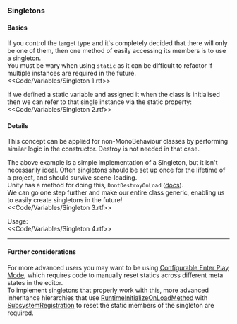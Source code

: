 ### Singletons
#### Basics
If you control the target type and it's completely decided that there will only be one of them, then one method of easily accessing its members is to use a singleton.  
You must be wary when using `static` as it can be difficult to refactor if multiple instances are required in the future.  
<<Code/Variables/Singleton 1.rtf>>

If we defined a static variable and assigned it when the class is initialised then we can refer to that single instance via the static property:  
<<Code/Variables/Singleton 2.rtf>>

#### Details
This concept can be applied for non-MonoBehaviour classes by performing similar logic in the constructor. Destroy is not needed in that case.

The above example is a simple implementation of a Singleton, but it isn't necessarily ideal. Often singletons should be set up once for the lifetime of a project, and should survive scene-loading.  
Unity has a method for doing this, `DontDestroyOnLoad` ([docs](https://docs.unity3d.com/ScriptReference/Object.DontDestroyOnLoad.html)).  
We can go one step further and make our entire class generic, enabling us to easily create singletons in the future!  
<<Code/Variables/Singleton 3.rtf>>

Usage:  
<<Code/Variables/Singleton 4.rtf>>

---
#### Further considerations
For more advanced users you may want to be using [Configurable Enter Play Mode](https://docs.unity3d.com/2019.3/Documentation/Manual/ConfigurableEnterPlayMode.html), which requires code to manually reset statics across different meta states in the editor.  
To implement singletons that properly work with this, more advanced inheritance hierarchies that use [RuntimeInitializeOnLoadMethod](https://docs.unity3d.com/ScriptReference/RuntimeInitializeOnLoadMethodAttribute.html) with [SubsystemRegistration](https://docs.unity3d.com/ScriptReference/RuntimeInitializeLoadType.SubsystemRegistration.html) to reset the static members of the singleton are required.